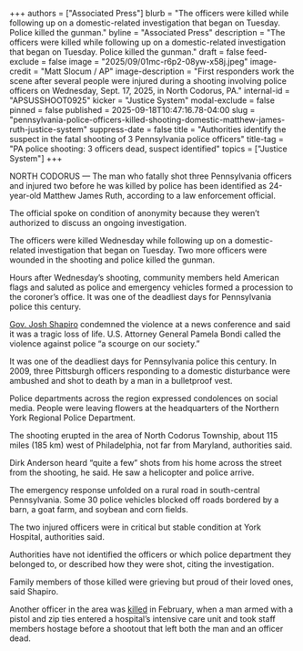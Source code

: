 +++
authors = ["Associated Press"]
blurb = "The officers were killed while following up on a domestic-related investigation that began on Tuesday. Police killed the gunman."
byline = "Associated Press"
description = "The officers were killed while following up on a domestic-related investigation that began on Tuesday. Police killed the gunman."
draft = false
feed-exclude = false
image = "2025/09/01mc-r6p2-08yw-x58j.jpeg"
image-credit = "Matt Slocum / AP"
image-description = "First responders work the scene after several people were injured during a shooting involving police officers on Wednesday, Sept. 17, 2025, in North Codorus, PA."
internal-id = "APSUSSHOOT0925"
kicker = "Justice System"
modal-exclude = false
pinned = false
published = 2025-09-18T10:47:16.78-04:00
slug = "pennsylvania-police-officers-killed-shooting-domestic-matthew-james-ruth-justice-system"
suppress-date = false
title = "Authorities identify the suspect in the fatal shooting of 3 Pennsylvania police officers"
title-tag = "PA police shooting: 3 officers dead, suspect identified"
topics = ["Justice System"]
+++

NORTH CODORUS — The man who fatally shot three Pennsylvania officers and injured two before he was killed by police has been identified as 24-year-old Matthew James Ruth, according to a law enforcement official.

The official spoke on condition of anonymity because they weren’t authorized to discuss an ongoing investigation.

The officers were killed Wednesday while following up on a domestic-related investigation that began on Tuesday. Two more officers were wounded in the shooting and police killed the gunman.

Hours after Wednesday’s shooting, community members held American flags and saluted as police and emergency vehicles formed a procession to the coroner’s office. It was one of the deadliest days for Pennsylvania police this century.

<a href="https://apnews.com/hub/josh-shapiro">Gov. Josh Shapiro</a> condemned the violence at a news conference and said it was a tragic loss of life. U.S. Attorney General Pamela Bondi called the violence against police “a scourge on our society.”

It was one of the deadliest days for Pennsylvania police this century. In 2009, three Pittsburgh officers responding to a domestic disturbance were ambushed and shot to death by a man in a bulletproof vest.

Police departments across the region expressed condolences on social media. People were leaving flowers at the headquarters of the Northern York Regional Police Department.

The shooting erupted in the area of North Codorus Township, about 115 miles (185 km) west of Philadelphia, not far from Maryland, authorities said.

Dirk Anderson heard “quite a few” shots from his home across the street from the shooting, he said. He saw a helicopter and police arrive.

The emergency response unfolded on a rural road in south-central Pennsylvania. Some 30 police vehicles blocked off roads bordered by a barn, a goat farm, and soybean and corn fields.

The two injured officers were in critical but stable condition at York Hospital, authorities said.

Authorities have not identified the officers or which police department they belonged to, or described how they were shot, citing the investigation.

Family members of those killed were grieving but proud of their loved ones, said Shapiro.

Another officer in the area was <a href="https://apnews.com/article/york-pennsylvania-hospital-shooting-gunman-dead-270382b4e7bb1c48e78b50247c722df4">killed</a> in February, when a man armed with a pistol and zip ties entered a hospital’s intensive care unit and took staff members hostage before a shootout that left both the man and an officer dead.<strong></strong>

